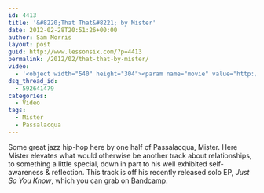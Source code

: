 ```yaml
---
id: 4413
title: '&#8220;That That&#8221; by Mister'
date: 2012-02-28T20:51:26+00:00
author: Sam Morris
layout: post
guid: http://www.lessonsix.com/?p=4413
permalink: /2012/02/that-that-by-mister/
video:
  - '<object width="540" height="304"><param name="movie" value="http://www.youtube.com/v/GS8N-SFz_f0?version=3&amp;hl=en_GB"></param><param name="allowFullScreen" value="true"></param><param name="allowscriptaccess" value="always"></param><embed src="http://www.youtube.com/v/GS8N-SFz_f0?version=3&amp;hl=en_GB" type="application/x-shockwave-flash" width="540" height="304" allowscriptaccess="always" allowfullscreen="true"></embed></object>'
dsq_thread_id:
  - 592641479
categories:
  - Video
tags:
  - Mister
  - Passalacqua
---
```

Some great jazz hip-hop here by one half of Passalacqua, Mister. Here Mister elevates what would otherwise be another track about relationships, to something a little special, down in part to his well exhibited self-awareness & reflection. This track is off his recently released solo EP, _Just So You Know_, which you can grab on [Bandcamp](http://dr-b.bandcamp.com/album/just-so-you-know).